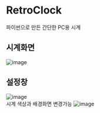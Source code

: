 # RetroClock
파이썬으로 만든 간단한 PC용 시계

## 시계화면
![image](https://github.com/maskelog/RetroClock/assets/30742914/17e507f7-aca1-4557-a67e-601c2eefe9aa)

## 설정창
![image](https://github.com/maskelog/RetroClock/assets/30742914/3172e360-e8bd-4629-8652-5f5b5559587e)   
   시계 색상과 배경화면 변경가능
![image](https://github.com/maskelog/RetroClock/assets/30742914/d8a3fa1c-aed6-4801-82a4-5b5f5004478f)
